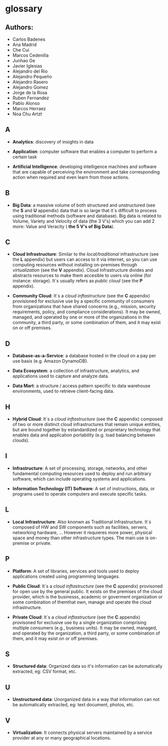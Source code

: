 # glossary

## Authors:
- Carlos Badenes
- Ana Madrid
- Che Cui
- Marcos Cedenilla
- Junhao Ge
- Javier Iglesias
- Alejandro del Rio
- Alejandro Pequeño
- Alejandro Rasero
- Alejandro Gomez
- Jorge de la Rosa
- Ruben Fernandez
- Pablo Alonso
- Marcos Herraez
- Noa Chu Artzt

## A
- **Analytics**: discovery of insights in data

- **Application**: computer software that enables a computer to perform a certain task

- **Artificial Intelligence**: developing intelligence machines and software that are capable of perceiving the environment and take corresponding action when required and even learn from those actions.


## B
- **Big Data**: a massive volume of both structured and unstructured (see the **S** and **U** appendix) data that is so large that it´s difficult to process using traditional methods (software and database). Big data is related to Volume, Variety and Velocity of data (the 3 V's) which you can add 2 more: Value and Veracity ( **the 5 V's of Big Data**).


## C
- **Cloud Infrastructure**: Similar to the *local/traditional* infrastructure (see the **L** appendix) but users can access to it via internet, so you can use computing resources without installing on-premises through *virtualization* (see the **V** appendix). Cloud Infrastructure divides and abstracts resources to make them accesible to users via online (for instance: storage). It´s usually refers as *public cloud* (see the **P** appendix).

- **Community Cloud**: It´s a *cloud inftastructure* (see the **C** appendix) provisioned for exclusive use by a specific community of consumers from organizations that have shared concerns (e.g., mission, security requirements, policy, and compliance considerations). It may be owned, managed, and operated by one or more of the organizations in the community, a third party, or some combination of them, and it may exist on or off premises. 

## D

- **Database-as-a-Service**: a database hosted in the cloud on a pay per use basis (e.g. Amazon DynamoDB).

- **Data Ecosystem**: a collection of infrastructure, analytics, and applications used to capture and analyze data.

- **Data Mart**: a structure / access pattern specific to data warehouse environments, used to retrieve client-facing data.

## H
- **Hybrid Cloud**: It´s a *cloud inftastructure* (see the **C** appendix) composed of two or more distinct cloud infrastructures that remain unique entities, but are bound together by estandardized or proprietary technology that enables data and application portability (e.g. load balancing between clouds).


## I
- **Infrastructure**: A set of processing, storage, networks, and other fundamental computing resources used to deploy and run arbitrary software, which can include operating systems and applications.

- **Information Technology (IT) Software**: A set of instructions, data, or programs used to operate computers and execute specific tasks.


## L
- **Local Infrastructure**: Also knonwn as Traditional Infrastructure. It´s composed of HW and SW components such as facilities, servers, networking hardware, ... However it requieres more power, physical space and money than other infrastructure types. The main use is on-premise or private.


## P
- **Platform**:  A set of libraries, services and tools used to deploy applications created using programming languages.

- **Public Cloud**: It´s a *cloud inftastructure* (see the **C** appendix) provisoned for open use by the general public. It exists on the premises of the cloud provider, which is the businesss, academic or goverment organization or some combination of themthat own, manage and operate the cloud infrastructure.

- **Private Cloud**: It´s a *cloud inftastructure* (see the **C** appendix) provisoned for exclusive use by a single organization comprising multiple consumers (e.g., business units). It may be owned, managed, and operated by the organization, a third party, or some combination of them, and it may exist on or off premises.


## S
- **Structured data**: Organized data so it's information can be automatically extracted, eg: CSV format, etc.


## U
- **Unstructured data**: Unorganized data in a way that information can not be automatically extracted, eg: text document, photos, etc.


## V
- **Virtualization**: It connects physical servers maintained by a service provider at any or many geographical locations.
